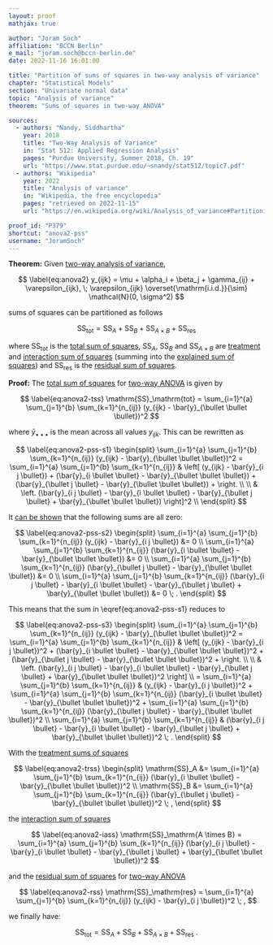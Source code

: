 ```yaml
---
layout: proof
mathjax: true

author: "Joram Soch"
affiliation: "BCCN Berlin"
e_mail: "joram.soch@bccn-berlin.de"
date: 2022-11-16 16:01:00

title: "Partition of sums of squares in two-way analysis of variance"
chapter: "Statistical Models"
section: "Univariate normal data"
topic: "Analysis of variance"
theorem: "Sums of squares in two-way ANOVA"

sources:
  - authors: "Nandy, Siddhartha"
    year: 2018
    title: "Two-Way Analysis of Variance"
    in: "Stat 512: Applied Regression Analysis"
    pages: "Purdue University, Summer 2018, Ch. 19"
    url: "https://www.stat.purdue.edu/~snandy/stat512/topic7.pdf"
  - authors: "Wikipedia"
    year: 2022
    title: "Analysis of variance"
    in: "Wikipedia, the free encyclopedia"
    pages: "retrieved on 2022-11-15"
    url: "https://en.wikipedia.org/wiki/Analysis_of_variance#Partitioning_of_the_sum_of_squares"

proof_id: "P379"
shortcut: "anova2-pss"
username: "JoramSoch"
---
```



**Theorem:** Given [two-way analysis of variance](/D/anova2),

$$ \label{eq:anova2}
y_{ijk} = \mu + \alpha_i + \beta_j + \gamma_{ij} + \varepsilon_{ijk}, \; \varepsilon_{ijk} \overset{\mathrm{i.i.d.}}{\sim} \mathcal{N}(0, \sigma^2)
$$

sums of squares can be partitioned as follows

$$ \label{eq:anova2-pss}
\mathrm{SS}_\mathrm{tot} = \mathrm{SS}_{A} + \mathrm{SS}_{B} + \mathrm{SS}_{A \times B} + \mathrm{SS}_\mathrm{res}
$$

where $\mathrm{SS} _\mathrm{tot}$ is the [total sum of squares](/D/tss), $\mathrm{SS} _{A}$, $\mathrm{SS} _{B}$ and $\mathrm{SS} _{A \times B}$ are [treatment](/D/trss) and [interaction sum of squares](/D/iass) (summing into the [explained sum of squares](/D/ess)) and $\mathrm{SS} _\mathrm{res}$ is the [residual sum of squares](/D/rss).


**Proof:** The [total sum of squares](/D/tss) for [two-way ANOVA](/D/anova2) is given by

$$ \label{eq:anova2-tss}
\mathrm{SS}_\mathrm{tot} = \sum_{i=1}^{a} \sum_{j=1}^{b} \sum_{k=1}^{n_{ij}} (y_{ijk} - \bar{y}_{\bullet \bullet \bullet})^2
$$

where $\bar{y} _{\bullet \bullet \bullet}$ is the mean across all values $y_{ijk}$. This can be rewritten as

$$ \label{eq:anova2-pss-s1}
\begin{split}
\sum_{i=1}^{a} \sum_{j=1}^{b} \sum_{k=1}^{n_{ij}} (y_{ijk} - \bar{y}_{\bullet \bullet \bullet})^2 = \sum_{i=1}^{a} \sum_{j=1}^{b} \sum_{k=1}^{n_{ij}} & \left[ (y_{ijk} - \bar{y}_{i j \bullet}) + (\bar{y}_{i \bullet \bullet} - \bar{y}_{\bullet \bullet \bullet}) + (\bar{y}_{\bullet j \bullet} - \bar{y}_{\bullet \bullet \bullet}) + \right. \\
\\ & \left. (\bar{y}_{i j \bullet} - \bar{y}_{i \bullet \bullet} - \bar{y}_{\bullet j \bullet} + \bar{y}_{\bullet \bullet \bullet}) \right]^2 \\
\end{split}
$$

It [can be shown](/P/anova2-cochran) that the following sums are all zero:

$$ \label{eq:anova2-pss-s2}
\begin{split}
\sum_{i=1}^{a} \sum_{j=1}^{b} \sum_{k=1}^{n_{ij}} (y_{ijk} - \bar{y}_{i j \bullet}) &= 0 \\
\sum_{i=1}^{a} \sum_{j=1}^{b} \sum_{k=1}^{n_{ij}} (\bar{y}_{i \bullet \bullet} - \bar{y}_{\bullet \bullet \bullet}) &= 0 \\
\sum_{i=1}^{a} \sum_{j=1}^{b} \sum_{k=1}^{n_{ij}} (\bar{y}_{\bullet j \bullet} - \bar{y}_{\bullet \bullet \bullet}) &= 0 \\
\sum_{i=1}^{a} \sum_{j=1}^{b} \sum_{k=1}^{n_{ij}} (\bar{y}_{i j \bullet} - \bar{y}_{i \bullet \bullet} - \bar{y}_{\bullet j \bullet} + \bar{y}_{\bullet \bullet \bullet}) &= 0 \; .
\end{split}
$$

This means that the sum in \eqref{eq:anova2-pss-s1} reduces to

$$ \label{eq:anova2-pss-s3}
\begin{split}
\sum_{i=1}^{a} \sum_{j=1}^{b} \sum_{k=1}^{n_{ij}} (y_{ijk} - \bar{y}_{\bullet \bullet \bullet})^2 = \sum_{i=1}^{a} \sum_{j=1}^{b} \sum_{k=1}^{n_{ij}} & \left[ (y_{ijk} - \bar{y}_{i j \bullet})^2 + (\bar{y}_{i \bullet \bullet} - \bar{y}_{\bullet \bullet \bullet})^2 + (\bar{y}_{\bullet j \bullet} - \bar{y}_{\bullet \bullet \bullet})^2 + \right. \\
\\ & \left. (\bar{y}_{i j \bullet} - \bar{y}_{i \bullet \bullet} - \bar{y}_{\bullet j \bullet} + \bar{y}_{\bullet \bullet \bullet})^2 \right] \\
= \sum_{i=1}^{a} \sum_{j=1}^{b} \sum_{k=1}^{n_{ij}} & (y_{ijk} - \bar{y}_{i j \bullet})^2 + \sum_{i=1}^{a} \sum_{j=1}^{b} \sum_{k=1}^{n_{ij}} (\bar{y}_{i \bullet \bullet} - \bar{y}_{\bullet \bullet \bullet})^2 + \sum_{i=1}^{a} \sum_{j=1}^{b} \sum_{k=1}^{n_{ij}} (\bar{y}_{\bullet j \bullet} - \bar{y}_{\bullet \bullet \bullet})^2 \\
\sum_{i=1}^{a} \sum_{j=1}^{b} \sum_{k=1}^{n_{ij}} & (\bar{y}_{i j \bullet} - \bar{y}_{i \bullet \bullet} - \bar{y}_{\bullet j \bullet} + \bar{y}_{\bullet \bullet \bullet})^2 \; .
\end{split}
$$

With the [treatment sums of squares](/D/trss)

$$ \label{eq:anova2-trss}
\begin{split}
\mathrm{SS}_A &= \sum_{i=1}^{a} \sum_{j=1}^{b} \sum_{k=1}^{n_{ij}} (\bar{y}_{i \bullet \bullet} - \bar{y}_{\bullet \bullet \bullet})^2 \\
\mathrm{SS}_B &= \sum_{i=1}^{a} \sum_{j=1}^{b} \sum_{k=1}^{n_{ij}} (\bar{y}_{\bullet j \bullet} - \bar{y}_{\bullet \bullet \bullet})^2 \; ,
\end{split}
$$

the [interaction sum of squares](/D/iass)

$$ \label{eq:anova2-iass}
\mathrm{SS}_\mathrm{A \times B} = \sum_{i=1}^{a} \sum_{j=1}^{b} \sum_{k=1}^{n_{ij}} (\bar{y}_{i j \bullet} - \bar{y}_{i \bullet \bullet} - \bar{y}_{\bullet j \bullet} + \bar{y}_{\bullet \bullet \bullet})^2
$$

and the [residual sum of squares](/D/rss) for [two-way ANOVA](/D/anova2)

$$ \label{eq:anova2-rss}
\mathrm{SS}_\mathrm{res} = \sum_{i=1}^{a} \sum_{j=1}^{b} \sum_{k=1}^{n_{ij}} (y_{ijk} - \bar{y}_{i j \bullet})^2 \; ,
$$

we finally have:

$$ \label{eq:anova2-pss-qed}
\mathrm{SS}_\mathrm{tot} = \mathrm{SS}_{A} + \mathrm{SS}_{B} + \mathrm{SS}_{A \times B} + \mathrm{SS}_\mathrm{res} \; .
$$
